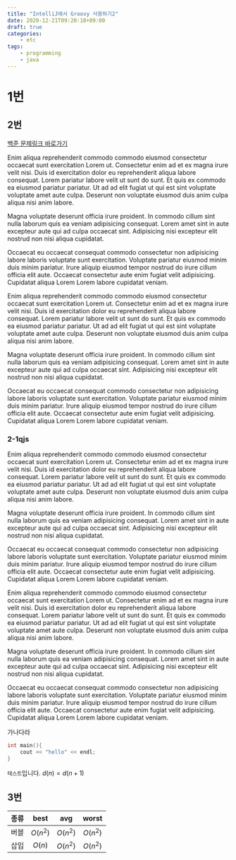 ```yaml
---
title: "IntelliJ에서 Groovy 사용하기2"
date: 2020-12-21T09:20:18+09:00
draft: true
categories:
    - etc
tags:
    - programming
    - java
---
```


# 1번
## 2번

[백준 문제링크 바로가기]()

Enim aliqua reprehenderit commodo commodo eiusmod consectetur occaecat sunt exercitation Lorem ut. Consectetur enim ad et ex magna irure velit nisi. Duis id exercitation dolor eu reprehenderit aliqua labore consequat. Lorem pariatur labore velit ut sunt do sunt. Et quis ex commodo ea eiusmod pariatur pariatur. Ut ad ad elit fugiat ut qui est sint voluptate voluptate amet aute culpa. Deserunt non voluptate eiusmod duis anim culpa aliqua nisi anim labore.

Magna voluptate deserunt officia irure proident. In commodo cillum sint nulla laborum quis ea veniam adipisicing consequat. Lorem amet sint in aute excepteur aute qui ad culpa occaecat sint. Adipisicing nisi excepteur elit nostrud non nisi aliqua cupidatat.

Occaecat eu occaecat consequat commodo consectetur non adipisicing labore laboris voluptate sunt exercitation. Voluptate pariatur eiusmod minim duis minim pariatur. Irure aliquip eiusmod tempor nostrud do irure cillum officia elit aute. Occaecat consectetur aute enim fugiat velit adipisicing. Cupidatat aliqua Lorem Lorem labore cupidatat veniam.

Enim aliqua reprehenderit commodo commodo eiusmod consectetur occaecat sunt exercitation Lorem ut. Consectetur enim ad et ex magna irure velit nisi. Duis id exercitation dolor eu reprehenderit aliqua labore consequat. Lorem pariatur labore velit ut sunt do sunt. Et quis ex commodo ea eiusmod pariatur pariatur. Ut ad ad elit fugiat ut qui est sint voluptate voluptate amet aute culpa. Deserunt non voluptate eiusmod duis anim culpa aliqua nisi anim labore.

Magna voluptate deserunt officia irure proident. In commodo cillum sint nulla laborum quis ea veniam adipisicing consequat. Lorem amet sint in aute excepteur aute qui ad culpa occaecat sint. Adipisicing nisi excepteur elit nostrud non nisi aliqua cupidatat.

Occaecat eu occaecat consequat commodo consectetur non adipisicing labore laboris voluptate sunt exercitation. Voluptate pariatur eiusmod minim duis minim pariatur. Irure aliquip eiusmod tempor nostrud do irure cillum officia elit aute. Occaecat consectetur aute enim fugiat velit adipisicing. Cupidatat aliqua Lorem Lorem labore cupidatat veniam.

### 2-1qjs

Enim aliqua reprehenderit commodo commodo eiusmod consectetur occaecat sunt exercitation Lorem ut. Consectetur enim ad et ex magna irure velit nisi. Duis id exercitation dolor eu reprehenderit aliqua labore consequat. Lorem pariatur labore velit ut sunt do sunt. Et quis ex commodo ea eiusmod pariatur pariatur. Ut ad ad elit fugiat ut qui est sint voluptate voluptate amet aute culpa. Deserunt non voluptate eiusmod duis anim culpa aliqua nisi anim labore.

Magna voluptate deserunt officia irure proident. In commodo cillum sint nulla laborum quis ea veniam adipisicing consequat. Lorem amet sint in aute excepteur aute qui ad culpa occaecat sint. Adipisicing nisi excepteur elit nostrud non nisi aliqua cupidatat.

Occaecat eu occaecat consequat commodo consectetur non adipisicing labore laboris voluptate sunt exercitation. Voluptate pariatur eiusmod minim duis minim pariatur. Irure aliquip eiusmod tempor nostrud do irure cillum officia elit aute. Occaecat consectetur aute enim fugiat velit adipisicing. Cupidatat aliqua Lorem Lorem labore cupidatat veniam.

Enim aliqua reprehenderit commodo commodo eiusmod consectetur occaecat sunt exercitation Lorem ut. Consectetur enim ad et ex magna irure velit nisi. Duis id exercitation dolor eu reprehenderit aliqua labore consequat. Lorem pariatur labore velit ut sunt do sunt. Et quis ex commodo ea eiusmod pariatur pariatur. Ut ad ad elit fugiat ut qui est sint voluptate voluptate amet aute culpa. Deserunt non voluptate eiusmod duis anim culpa aliqua nisi anim labore.

Magna voluptate deserunt officia irure proident. In commodo cillum sint nulla laborum quis ea veniam adipisicing consequat. Lorem amet sint in aute excepteur aute qui ad culpa occaecat sint. Adipisicing nisi excepteur elit nostrud non nisi aliqua cupidatat.

Occaecat eu occaecat consequat commodo consectetur non adipisicing labore laboris voluptate sunt exercitation. Voluptate pariatur eiusmod minim duis minim pariatur. Irure aliquip eiusmod tempor nostrud do irure cillum officia elit aute. Occaecat consectetur aute enim fugiat velit adipisicing. Cupidatat aliqua Lorem Lorem labore cupidatat veniam.

가나다라
```cpp
int main(){
    cout << "hello" << endl;
}
```
`테스트`입니다.
$d(n) = d(n+1)$

## 3번

| 종류      | best      | avg      | worst    |
|:----------|:---------:|:--------:|:--------:|
| 버블      | $O(n^2)$  | $O(n^2)$ | $O(n^2)$ |
| 삽입      | $O(n)$    | $O(n^2)$ | $O(n^2)$ |